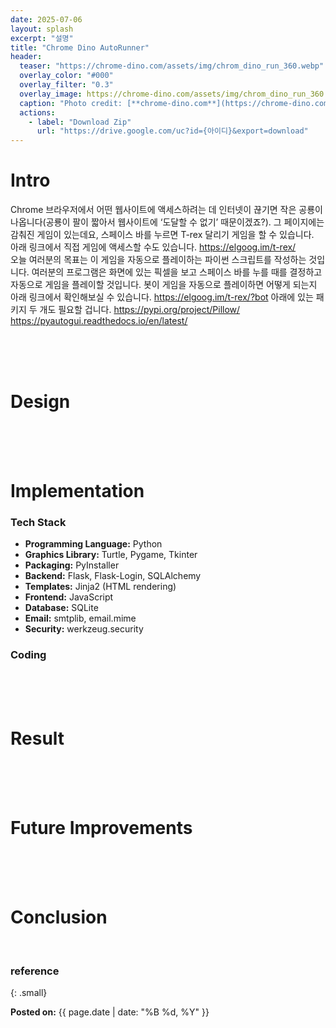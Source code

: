 ```yaml
---
date: 2025-07-06
layout: splash
excerpt: "설명"
title: "Chrome Dino AutoRunner"
header:
  teaser: "https://chrome-dino.com/assets/img/chrom_dino_run_360.webp"
  overlay_color: "#000"
  overlay_filter: "0.3"
  overlay_image: https://chrome-dino.com/assets/img/chrom_dino_run_360.webp
  caption: "Photo credit: [**chrome-dino.com**](https://chrome-dino.com/)"
  actions:
    - label: "Download Zip"
      url: "https://drive.google.com/uc?id={아이디}&export=download" 
---
```


# Intro

Chrome 브라우저에서 어떤 웹사이트에 액세스하려는 데 인터넷이 끊기면 작은 공룡이 나옵니다(공룡이 팔이 짧아서 웹사이트에 ‘도달할 수 없기’ 때문이겠죠?).
그 페이지에는 감춰진 게임이 있는데요, 스페이스 바를 누르면 T-rex 달리기 게임을 할 수 있습니다.   
아래 링크에서 직접 게임에 액세스할 수도 있습니다.
<https://elgoog.im/t-rex/>   
오늘 여러분의 목표는 이 게임을 자동으로 플레이하는 파이썬 스크립트를 작성하는 것입니다. 여러분의 프로그램은 화면에 있는 픽셀을 보고 스페이스 바를 누를 때를 결정하고 자동으로 게임을 플레이할 것입니다.
봇이 게임을 자동으로 플레이하면 어떻게 되는지 아래 링크에서 확인해보실 수 있습니다.
<https://elgoog.im/t-rex/?bot>
아래에 있는 패키지 두 개도 필요할 겁니다.
<https://pypi.org/project/Pillow/>   
<https://pyautogui.readthedocs.io/en/latest/>

<br><br><br>

# Design

<br><br><br>

# Implementation

### Tech Stack

- **Programming Language:** Python
- **Graphics Library:** Turtle, Pygame, Tkinter
- **Packaging:** PyInstaller
- **Backend:** Flask, Flask-Login, SQLAlchemy
- **Templates:** Jinja2 (HTML rendering)
- **Frontend:** JavaScript
- **Database:** SQLite
- **Email:** smtplib, email.mime
- **Security:** werkzeug.security

### Coding

<br><br><br>

# Result

<br><br><br>

# Future Improvements

<br><br><br>

# Conclusion

<br>

### reference

{: .small}

<b>Posted on:</b> {{ page.date | date: "%B %d, %Y" }}